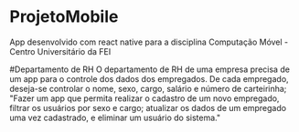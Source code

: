 # ProjetoMobile
App desenvolvido com react native para a disciplina Computação Móvel - Centro Universitário da FEI 

#Departamento de RH
  O departamento de RH de uma empresa precisa de um app para o controle dos dados dos empregados. De cada empregado, deseja-se controlar o nome, sexo, cargo, salário e número de carteirinha;
      "Fazer um app que permita realizar o cadastro de um novo empregado, filtrar os usuários por sexo e cargo; atualizar os dados de um empregado uma vez cadastrado, e eliminar um usuário do sistema."
